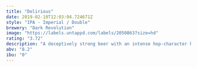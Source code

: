 ```yaml
---
title: "Delirious"
date: 2019-02-10T12:03:04.724671Z
style: "IPA - Imperial / Double"
brewery: "Dark Revolution"
image: "https://labels.untappd.com/labels/2050863?size=hd"
rating: "3.72"
description: "A deceptively strong beer with an intense hop-character highlighted by pronounced notes of citrus and pine. Well balanced bitterness leading to a dry finish generating an exceptionally quaffable Double IPA."
abv: "8.2"
ibu: "0"
---
```

